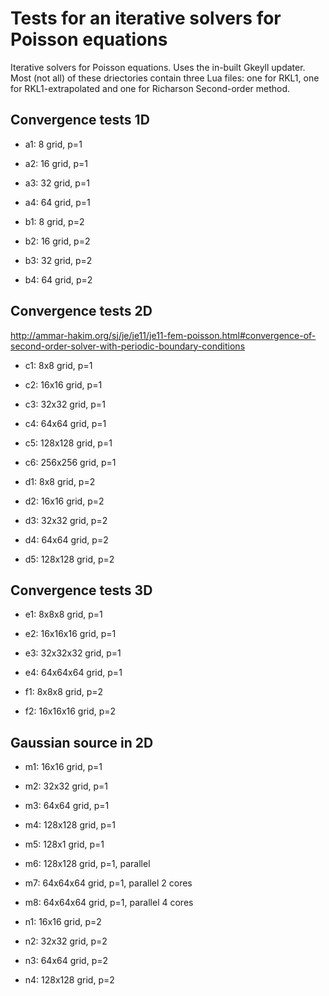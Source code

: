 Tests for an iterative solvers for Poisson equations
====================================================

Iterative solvers for Poisson equations. Uses the in-built Gkeyll
updater. Most (not all) of these driectories contain three Lua files:
one for RKL1, one for RKL1-extrapolated and one for Richarson
Second-order method.

Convergence tests 1D
--------------------

- a1: 8 grid, p=1
- a2: 16 grid, p=1
- a3: 32 grid, p=1
- a4: 64 grid, p=1

- b1: 8 grid, p=2
- b2: 16 grid, p=2
- b3: 32 grid, p=2
- b4: 64 grid, p=2

Convergence tests 2D
--------------------

http://ammar-hakim.org/sj/je/je11/je11-fem-poisson.html#convergence-of-second-order-solver-with-periodic-boundary-conditions

- c1: 8x8 grid, p=1
- c2: 16x16 grid, p=1
- c3: 32x32 grid, p=1
- c4: 64x64 grid, p=1
- c5: 128x128 grid, p=1
- c6: 256x256 grid, p=1

- d1: 8x8 grid, p=2
- d2: 16x16 grid, p=2
- d3: 32x32 grid, p=2
- d4: 64x64 grid, p=2
- d5: 128x128 grid, p=2

Convergence tests 3D
--------------------

- e1: 8x8x8 grid, p=1
- e2: 16x16x16 grid, p=1
- e3: 32x32x32 grid, p=1
- e4: 64x64x64 grid, p=1

- f1: 8x8x8 grid, p=2
- f2: 16x16x16 grid, p=2

Gaussian source in 2D
---------------------

- m1: 16x16 grid, p=1
- m2: 32x32 grid, p=1
- m3: 64x64 grid, p=1
- m4: 128x128 grid, p=1
- m5: 128x1 grid, p=1
- m6: 128x128 grid, p=1, parallel
- m7: 64x64x64 grid, p=1, parallel 2 cores
- m8: 64x64x64 grid, p=1, parallel 4 cores

- n1: 16x16 grid, p=2
- n2: 32x32 grid, p=2
- n3: 64x64 grid, p=2
- n4: 128x128 grid, p=2
